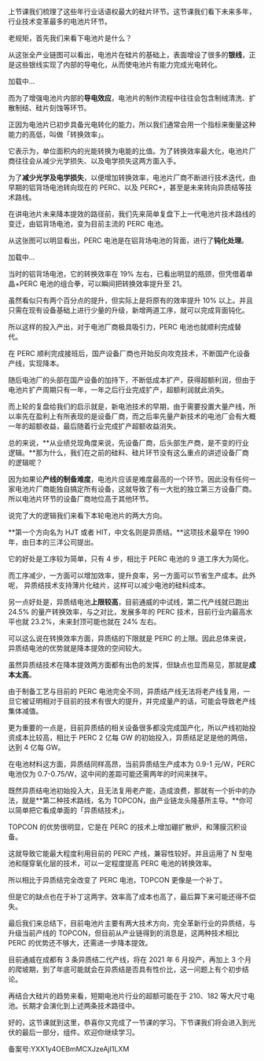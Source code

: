 上节课我们梳理了这些年行业话语权最大的硅片环节。这节课我们看下未来多年，行业技术变革最多的电池片环节。  

老规矩，首先我们来看下电池片是什么？ 

从这张全产业链图可以看出，电池片在硅片的基础上，表面增设了很多的**银线**，正是这些银线实现了内部的导电化，从而使电池片有能力完成光电转化。 

加载中...

而为了增强电池片内部的**导电效应**，电池片的制作流程中往往会包含制绒清洗、扩散制结、硅片刻蚀等环节。  

正因为电池片已初步具备光电转化的能力，所以我们通常会用一个指标来衡量这种能力的高低，叫做「转换效率」。

它表示为，单位面积内的光能转换为电能的比值。为了转换效率最大化，电池片厂商往往会从减少光学损失、以及电学损失这两方面入手。

为了**减少光学及电学损失**，以便增加转换效率，电池片厂商不断进行技术迭代，由早期的铝背场电池转向现在的 PERC、以及 PERC+，甚至是未来转向异质结等技术路线。 

在讲电池片未来降本提效的路径前，我们先来简单复盘下上一代电池片技术路线的变迁，由铝背场电池，变为目前主流的 PERC 电池。

从这张图可以明显看出，PERC 电池是在铝背场电池的背面，进行了**钝化处理**。 

加载中...

当时的铝背场电池，它的转换效率在 19\% 左右，已看出明显的瓶颈，但凭借着单晶+PERC 电池的组合拳，可以瞬间把转换效率提升至 21。

虽然看似只有两个百分点的提升，但实际上是将原有的效率提升 10\% 以上。并且只需在现有设备基础上进行少量的升级，新增两道工序，就可以完成背面钝化。

所以这样的投入产出，对于电池厂商极具吸引力，PERC 电池也就顺利完成替代。 

在 PERC 顺利完成接班后，国产设备厂商也开始反向攻克技术，不断国产化设备产线，实现降本。

随后电池厂的头部在国产设备的加持下，不断低成本扩产，获得超额利润，但由于电池片扩产周期只有一年，一年之后行业完成扩产，超额利润就此消失。 

而上轮的复盘给我们的启示就是，新电池技术的早期，由于需要投置大量产线，所以率先在盈利上有所表现的是设备厂商，而之后率先量产新技术的电池厂会有大概一年的超额收益，最后随着行业完成扩产超额收益消失。 

总的来说，**从业绩兑现角度来说，先设备厂商，后头部生产商，是不变的行业逻辑。**那为什么，我们在之前的硅料、硅片环节没有这么重点的讲述设备厂商的逻辑呢？ 

因为如果论**产线的制备难度**，电池片应该是难度最高的一个环节。因此没有任何一家电池片厂商能独自搞定所有设备，这就导致了有一大批的独立第三方设备厂商。所以电池片环节的设备厂商地位高于其他环节。 

说完了大的逻辑我们来看下本轮电池片的两大方向。 

**第一个方向名为 HJT 或者 HIT，中文名则是异质结。**这项技术最早在 1990 年，由日本的三洋公司提出。

它的好处是工序较为简单，只有 4 步，相比于 PERC 电池的 9 道工序大为简化。

而工序减少，一方面可以增加效率，提升良率，另一方面可以节省生产成本。此外呢， 异质结技术支持薄片化硅片，这样可以减少电池的硅料成本。 

另一点好处是，异质结电池**上限较高**，目前通威的中试线，第二代产线就已跑出 24.5\% 的量产转换效率，与之对比，发展多年的 PERC 技术，目前行业内最高水平也就 23.2\%，未来封顶可能也就在 24\% 左右。 

可以这么说在转换效率方面，异质结的下限就是 PERC 的上限。因此总体来说，异质结电池的优势就是降本提效的空间较大。 

虽然异质结技术在降本提效两方面都有出色的发挥，但缺点也显而易见，那就是**成本太高**。

由于制备工艺与目前的 PERC 电池完全不同，异质结产线无法将老产线复用，一旦它被证明相对于目前的技术有很大的提升，并完成量产的话，可能会导致老产线集体减值。 

更为重要的一点是，目前异质结的相关设备很多都没完成国产化，所以产线初始投资成本比较高，相比于 PERC 2 亿每 GW 的初始投入，异质结足足是他的两倍，达到 4 亿每 GW。

在电池材料这方面，异质结同样高昂，当前异质结生产成本为 0.9-1 元/W，PERC 电池仅为 0.7-0.75/W，这中间的差距可能还需两年的时间来抹平。 

既然异质结电池初始投入大，且无法复用老产能，造成浪费，那就有一个折中的办法，就是**第二种技术路线，名为 TOPCON，由产业链龙头隆基所主导。**你可以简单把它看成单面的「异质结技术」。 

TOPCON 的优势很明显，它是在 PERC 的技术上增加硼扩散炉，和薄膜沉积设备。

这就导致它能最大程度利用目前的 PERC 产线，兼容性较好。并且运用了 N 型电池和隧穿氧化层的技术，可以一定程度提高 PERC 电池的转换效率。

所以相比于异质结完全改变了 PERC 电池，TOPCON 更像是一个补丁。

但是它的缺点也在于补丁这两字。效率高了成本也高了，最后算下来可能还得不偿失。

最后我们来总结下，目前电池片主要有两大技术方向，完全革新行业的异质结，与升级当前产线的 TOPCON，但目前从产业链得到的消息是，这两种技术相比 PERC 的优势还不够大，还需进一步降本提效。 

目前通威在成都有 3 条异质结二代产线，将在 2021 年 6 月投产，再加上 3 个月的爬坡期，到了年底可能就会在异质结是否具有性价比，这一问题上有个初步结论。

再结合大硅片的趋势来看，短期电池片行业的超额可能在于 210、182 等大尺寸电池。长期才会演化到上述两条技术路径中。 

好的，这节课就到这里，恭喜你又完成了一节课的学习。下节课我们将会进入到光伏的最后一部分，组件。欢迎你继续学习。

  

备案号:YXX1y4OEBmMCXJzeAjI1LXM